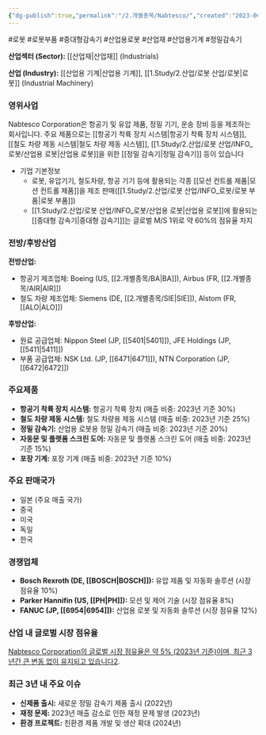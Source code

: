 ```yaml
---
{"dg-publish":true,"permalink":"/2.개별종목/Nabtesco/","created":"2023-06-28T12:17:47.820+09:00","updated":"2025-07-29T21:37:04.960+09:00"}
---
```


#로봇 #로봇부품 #중대형감속기 #산업용로봇 #산업재 #산업용기계 #정밀감속기

**산업섹터 (Sector):** [[산업재\|산업재]] (Industrials)  

**산업 (Industry):** [[산업용 기계\|산업용 기계]], [[1.Study/2.산업/로봇 산업/로봇\|로봇]] (Industrial Machinery)

### 영위사업

Nabtesco Corporation은 항공기 및 유압 제품, 정밀 기기, 운송 장비 등을 제조하는 회사입니다. 주요 제품으로는 [[항공기 착륙 장치 시스템\|항공기 착륙 장치 시스템]], [[철도 차량 제동 시스템\|철도 차량 제동 시스템]], [[1.Study/2.산업/로봇 산업/INFO_로봇/산업용 로봇\|산업용 로봇]]을 위한 [[정밀 감속기\|정밀 감속기]] 등이 있습니다

- 기업 기본정보
	- 로봇, 유압기기, 철도차량, 항공 기기 등에 활용되는 각종 [[모션 컨트롤 제품\|모션 컨트롤 제품]]을 제조 판매([[1.Study/2.산업/로봇 산업/INFO_로봇/로봇 부품\|로봇 부품]])
	- [[1.Study/2.산업/로봇 산업/INFO_로봇/산업용 로봇\|산업용 로봇]]에 활용되는 [[중대형 감속기\|중대형 감속기]]는 글로벌 M/S 1위로 약 60%의 점유율 차지
### 전방/후방산업

**전방산업:**

- 항공기 제조업체: Boeing (US, [[2.개별종목/BA\|BA]]), Airbus (FR, [[2.개별종목/AIR\|AIR]])
- 철도 차량 제조업체: Siemens (DE, [[2.개별종목/SIE\|SIE]]), Alstom (FR, [[ALO\|ALO]])

**후방산업:**

- 원료 공급업체: Nippon Steel (JP, [[5401\|5401]]), JFE Holdings (JP, [[5411\|5411]])
- 부품 공급업체: NSK Ltd. (JP, [[6471\|6471]]), NTN Corporation (JP, [[6472\|6472]])

### 주요제품

- **항공기 착륙 장치 시스템:** 항공기 착륙 장치 (매출 비중: 2023년 기준 30%)
- **철도 차량 제동 시스템:** 철도 차량용 제동 시스템 (매출 비중: 2023년 기준 25%)
- **정밀 감속기:** 산업용 로봇용 정밀 감속기 (매출 비중: 2023년 기준 20%)
- **자동문 및 플랫폼 스크린 도어:** 자동문 및 플랫폼 스크린 도어 (매출 비중: 2023년 기준 15%)
- **포장 기계:** 포장 기계 (매출 비중: 2023년 기준 10%)

### 주요 판매국가

- 일본 (주요 매출 국가)
- 중국
- 미국
- 독일
- 한국

### 경쟁업체

- **Bosch Rexroth (DE, [[BOSCH\|BOSCH]]):** 유압 제품 및 자동화 솔루션 (시장 점유율 10%)
- **Parker Hannifin (US, [[PH\|PH]]):** 모션 및 제어 기술 (시장 점유율 8%)
- **FANUC (JP, [[6954\|6954]]):** 산업용 로봇 및 자동화 솔루션 (시장 점유율 12%)

### 산업 내 글로벌 시장 점유율

[Nabtesco Corporation의 글로벌 시장 점유율은 약 5% (2023년 기준)이며, 최근 3년간 큰 변동 없이 유지되고 있습니다](https://www.bloomberg.com/profile/company/NCTKF:US)[2](https://craft.co/nabtesco).

### 최근 3년 내 주요 이슈

- **신제품 출시:** 새로운 정밀 감속기 제품 출시 (2022년)
- **재정 문제:** 2023년 매출 감소로 인한 재정 문제 발생 (2023년)
- **환경 프로젝트:** 친환경 제품 개발 및 생산 확대 (2024년)